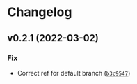 # Changelog

<!--next-version-placeholder-->

## v0.2.1 (2022-03-02)
### Fix
* Correct ref for default branch ([`b3c9547`](https://github.com/bernardcooke53/adagiovanni/commit/b3c9547f48e5e1354e56171778476688a6a756cd))
